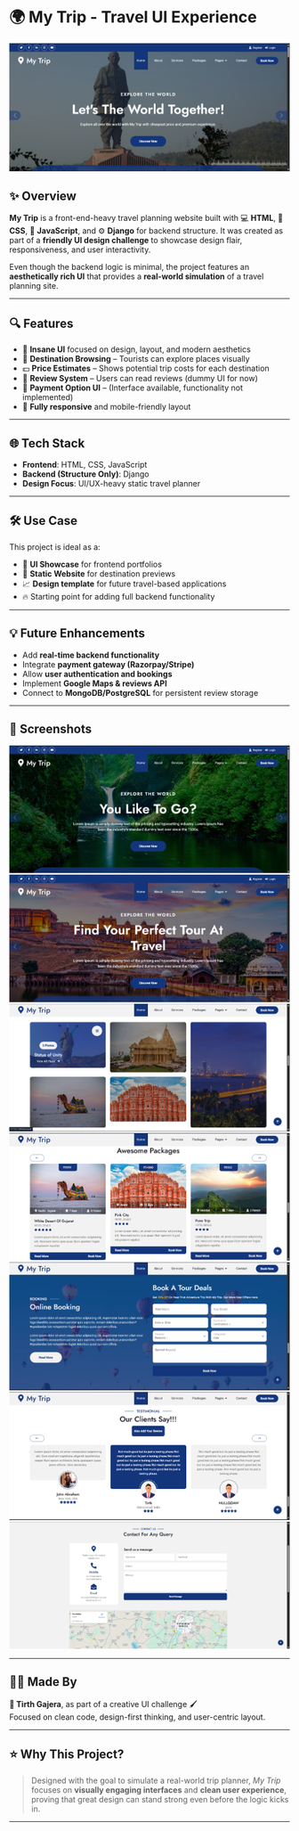 # 🌍 My Trip - Travel UI Experience

![MyTrip Banner](screenshots/d1.png)

## ✨ Overview

**My Trip** is a front-end-heavy travel planning website built with 💻 **HTML**, 🎨 **CSS**, 🧠 **JavaScript**, and ⚙️ **Django** for backend structure. It was created as part of a **friendly UI design challenge** to showcase design flair, responsiveness, and user interactivity.

Even though the backend logic is minimal, the project features an **aesthetically rich UI** that provides a **real-world simulation** of a travel planning site.

---

## 🔍 Features

- 🎯 **Insane UI** focused on design, layout, and modern aesthetics
- 🧭 **Destination Browsing** – Tourists can explore places visually
- 💵 **Price Estimates** – Shows potential trip costs for each destination
- 💬 **Review System** – Users can read reviews (dummy UI for now)
- 🛒 **Payment Option UI** – (Interface available, functionality not implemented)
- 📱 **Fully responsive** and mobile-friendly layout

---

## 🌐 Tech Stack

- **Frontend**: HTML, CSS, JavaScript
- **Backend (Structure Only)**: Django
- **Design Focus**: UI/UX-heavy static travel planner

---

## 🛠️ Use Case

This project is ideal as a:
- 🧪 **UI Showcase** for frontend portfolios
- 🧳 **Static Website** for destination previews
- 📈 **Design template** for future travel-based applications
- 🔥 Starting point for adding full backend functionality

---

## 💡 Future Enhancements

- Add **real-time backend functionality**
- Integrate **payment gateway (Razorpay/Stripe)**
- Allow **user authentication and bookings**
- Implement **Google Maps & reviews API**
- Connect to **MongoDB/PostgreSQL** for persistent review storage

---

## 📸 Screenshots

![Home Page](screenshots/d2.png)
![Home Page](screenshots/d3.png)
![Home Page](screenshots/d4.png)
![Home Page](screenshots/d5.png)
![Home Page](screenshots/d6.png)
![Home Page](screenshots/d7.png)
![Home Page](screenshots/d8.png)


---

## 🧑‍💻 Made By

**💙 Tirth Gajera**, as part of a creative UI challenge 🖌️  
Focused on clean code, design-first thinking, and user-centric layout.

---

## ⭐ Why This Project?

> Designed with the goal to simulate a real-world trip planner, *My Trip* focuses on **visually engaging interfaces** and **clean user experience**, proving that great design can stand strong even before the logic kicks in.

---
